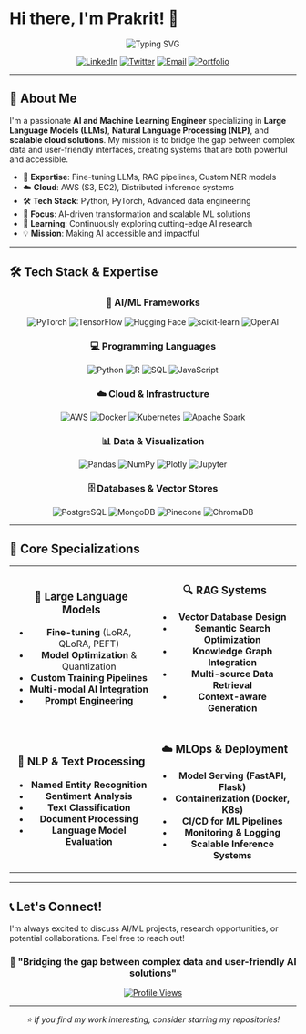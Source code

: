 # Hi there, I'm Prakrit! 👋

<div align="center">
  <img src="https://readme-typing-svg.herokuapp.com?font=Fira+Code&weight=600&size=28&duration=4000&pause=1000&color=2E96FF&center=true&vCenter=true&width=600&lines=AI+%26+Machine+Learning+Engineer;LLM+%26+NLP+Specialist;Cloud+Infrastructure+Expert;RAG+Pipeline+Architect" alt="Typing SVG" />
</div>

<div align="center">
  
  [![LinkedIn](https://img.shields.io/badge/LinkedIn-0077B5?style=for-the-badge&logo=linkedin&logoColor=white)](https://[linkedin.com/in/prakrit338](https://np.linkedin.com/in/prakrit-timilsina-5a6638190))
  [![Twitter](https://img.shields.io/badge/Twitter-1DA1F2?style=for-the-badge&logo=twitter&logoColor=white)](https://twitter.com/prakrit)
  [![Email](https://img.shields.io/badge/Email-D14836?style=for-the-badge&logo=gmail&logoColor=white)](mailto:prakrittimilsina23@gmail.com)
  [![Portfolio](https://img.shields.io/badge/Portfolio-FF5722?style=for-the-badge&logo=todoist&logoColor=white)]([(https://prakrittimilsina.vercel.app/]))
  
</div>

---

## 🚀 About Me

I'm a passionate **AI and Machine Learning Engineer** specializing in **Large Language Models (LLMs)**, **Natural Language Processing (NLP)**, and **scalable cloud solutions**. My mission is to bridge the gap between complex data and user-friendly interfaces, creating systems that are both powerful and accessible.

- 🔬 **Expertise**: Fine-tuning LLMs, RAG pipelines, Custom NER models
- ☁️ **Cloud**: AWS (S3, EC2), Distributed inference systems
- 🛠️ **Tech Stack**: Python, PyTorch, Advanced data engineering
- 🎯 **Focus**: AI-driven transformation and scalable ML solutions
- 🌱 **Learning**: Continuously exploring cutting-edge AI research
- 💡 **Mission**: Making AI accessible and impactful

---

## 🛠️ Tech Stack & Expertise

<div align="center">

### 🤖 AI/ML Frameworks
![PyTorch](https://img.shields.io/badge/PyTorch-EE4C2C?style=for-the-badge&logo=pytorch&logoColor=white)
![TensorFlow](https://img.shields.io/badge/TensorFlow-FF6F00?style=for-the-badge&logo=tensorflow&logoColor=white)
![Hugging Face](https://img.shields.io/badge/🤗_Hugging_Face-FFD21E?style=for-the-badge)
![scikit-learn](https://img.shields.io/badge/scikit--learn-F7931E?style=for-the-badge&logo=scikit-learn&logoColor=white)
![OpenAI](https://img.shields.io/badge/OpenAI-412991?style=for-the-badge&logo=openai&logoColor=white)

### 💻 Programming Languages
![Python](https://img.shields.io/badge/Python-3776AB?style=for-the-badge&logo=python&logoColor=white)
![R](https://img.shields.io/badge/R-276DC3?style=for-the-badge&logo=r&logoColor=white)
![SQL](https://img.shields.io/badge/SQL-4479A1?style=for-the-badge&logo=mysql&logoColor=white)
![JavaScript](https://img.shields.io/badge/JavaScript-F7DF1E?style=for-the-badge&logo=javascript&logoColor=black)

### ☁️ Cloud & Infrastructure
![AWS](https://img.shields.io/badge/AWS-FF9900?style=for-the-badge&logo=amazonaws&logoColor=white)
![Docker](https://img.shields.io/badge/Docker-2496ED?style=for-the-badge&logo=docker&logoColor=white)
![Kubernetes](https://img.shields.io/badge/Kubernetes-326CE5?style=for-the-badge&logo=kubernetes&logoColor=white)
![Apache Spark](https://img.shields.io/badge/Apache_Spark-E25A1C?style=for-the-badge&logo=apache-spark&logoColor=white)

### 📊 Data & Visualization
![Pandas](https://img.shields.io/badge/Pandas-150458?style=for-the-badge&logo=pandas&logoColor=white)
![NumPy](https://img.shields.io/badge/NumPy-013243?style=for-the-badge&logo=numpy&logoColor=white)
![Plotly](https://img.shields.io/badge/Plotly-3F4F75?style=for-the-badge&logo=plotly&logoColor=white)
![Jupyter](https://img.shields.io/badge/Jupyter-F37626?style=for-the-badge&logo=jupyter&logoColor=white)

### 🗄️ Databases & Vector Stores
![PostgreSQL](https://img.shields.io/badge/PostgreSQL-4169E1?style=for-the-badge&logo=postgresql&logoColor=white)
![MongoDB](https://img.shields.io/badge/MongoDB-47A248?style=for-the-badge&logo=mongodb&logoColor=white)
![Pinecone](https://img.shields.io/badge/Pinecone-000000?style=for-the-badge)
![ChromaDB](https://img.shields.io/badge/ChromaDB-FF6B6B?style=for-the-badge)

</div>

---

## 🎯 Core Specializations

<div align="center">
<table>
<tr>
<td align="center" width="50%">

### 🧠 Large Language Models
- **Fine-tuning** (LoRA, QLoRA, PEFT)
- **Model Optimization** & Quantization
- **Custom Training Pipelines**
- **Multi-modal AI Integration**
- **Prompt Engineering**

</td>
<td align="center" width="50%">

### 🔍 RAG Systems
- **Vector Database Design**
- **Semantic Search Optimization**
- **Knowledge Graph Integration**
- **Multi-source Data Retrieval**
- **Context-aware Generation**

</td>
</tr>
<tr>
<td align="center" width="50%">

### 📝 NLP & Text Processing
- **Named Entity Recognition**
- **Sentiment Analysis**
- **Text Classification**
- **Document Processing**
- **Language Model Evaluation**

</td>
<td align="center" width="50%">

### ☁️ MLOps & Deployment
- **Model Serving (FastAPI, Flask)**
- **Containerization (Docker, K8s)**
- **CI/CD for ML Pipelines**
- **Monitoring & Logging**
- **Scalable Inference Systems**

</td>
</tr>
</table>
</div>

---


## 📞 Let's Connect!

I'm always excited to discuss AI/ML projects, research opportunities, or potential collaborations. Feel free to reach out!

<div align="center">

### 💬 "Bridging the gap between complex data and user-friendly AI solutions"

[![Profile Views](https://visitcount.itsvg.in/api?id=prakrit338&icon=0&color=0)](https://visitcount.itsvg.in)

</div>

---

<div align="center">
<i>⭐️ If you find my work interesting, consider starring my repositories!</i>
</div>
